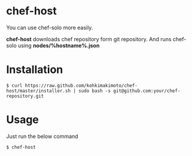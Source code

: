 # chef-host

You can use chef-solo more easily.

**chef-host** downloads chef repository form git repository.
And runs chef-solo using **nodes/%hostname%.json** 

# Installation

    $ curl https://raw.github.com/kohkimakimoto/chef-host/master/installer.sh | sudo bash -s git@github.com:your/chef-repository.git

# Usage

Just run the below command 

    $ chef-host
